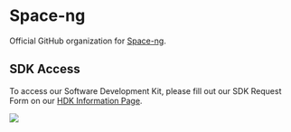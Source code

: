 # Space-ng

Official GitHub organization for [Space-ng](https://www.space-ng.com/).

## SDK Access

To access our Software Development Kit, please fill out our SDK Request Form on our [HDK Information Page](https://www.space-ng.com/hdk).

![](https://space-ng-gov-dev-website-assets.s3.us-gov-west-1.amazonaws.com/HDK_SDK.avif)
